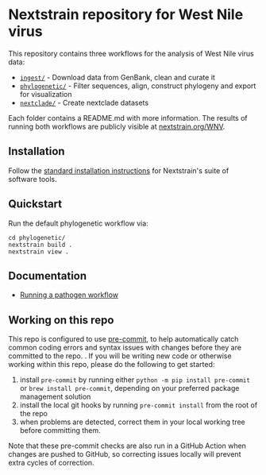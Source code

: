 # Nextstrain repository for West Nile virus

This repository contains three workflows for the analysis of West Nile virus data:

- [`ingest/`](./ingest) - Download data from GenBank, clean and curate it
- [`phylogenetic/`](./phylogenetic) - Filter sequences, align, construct phylogeny and export for visualization
- [`nextclade/`](./nextclade) - Create nextclade datasets

Each folder contains a README.md with more information. The results of running both workflows are publicly visible at [nextstrain.org/WNV](https://nextstrain.org/WNV).

## Installation

Follow the [standard installation instructions](https://docs.nextstrain.org/en/latest/install.html) for Nextstrain's suite of software tools.

## Quickstart

Run the default phylogenetic workflow via:
```
cd phylogenetic/
nextstrain build .
nextstrain view .
```

## Documentation

- [Running a pathogen workflow](https://docs.nextstrain.org/en/latest/tutorials/running-a-workflow.html)

## Working on this repo

This repo is configured to use [pre-commit](https://pre-commit.com),
to help automatically catch common coding errors and syntax issues
with changes before they are committed to the repo.
.
If you will be writing new code or otherwise working within this repo,
please do the following to get started:

1. install `pre-commit` by running either `python -m pip install
   pre-commit` or `brew install pre-commit`, depending on your
   preferred package management solution
2. install the local git hooks by running `pre-commit install` from
   the root of the repo
3. when problems are detected, correct them in your local working tree
   before committing them.

Note that these pre-commit checks are also run in a GitHub Action when
changes are pushed to GitHub, so correcting issues locally will
prevent extra cycles of correction.
